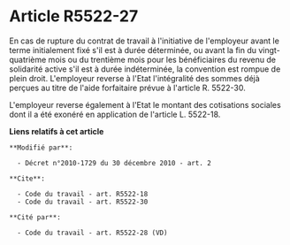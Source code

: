 # Article R5522-27

En cas de rupture du contrat de travail à l'initiative de l'employeur avant le terme initialement fixé s'il est à durée
déterminée, ou avant la fin du vingt-quatrième mois ou du trentième mois pour les bénéficiaires du revenu de solidarité
active s'il est à durée indéterminée, la convention est rompue de plein droit. L'employeur reverse à l'Etat l'intégralité des
sommes déjà perçues au titre de l'aide forfaitaire prévue à l'article R. 5522-30. 

L'employeur reverse également à l'Etat le montant des cotisations sociales dont il a été exonéré en application de l'article
L. 5522-18.

**Liens relatifs à cet article**

	**Modifié par**:

	  - Décret n°2010-1729 du 30 décembre 2010 - art. 2

	**Cite**:

	  - Code du travail - art. R5522-18
	  - Code du travail - art. R5522-30

	**Cité par**:

	  - Code du travail - art. R5522-28 (VD)
